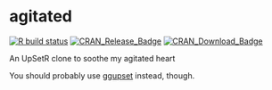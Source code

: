 <!-- README.md is generated from README.Rmd. Please edit that file -->

agitated
========

<!-- badges: start -->

[![R build
status](https://github.com/Alanocallaghan/agitated/workflows/R-CMD-check/badge.svg)](https://github.com/Alanocallaghan/agitated/actions)
[![CRAN\_Release\_Badge](http://www.r-pkg.org/badges/version-ago/agitated)](https://CRAN.R-project.org/package=agitated)
[![CRAN\_Download\_Badge](http://cranlogs.r-pkg.org/badges/agitated)](https://CRAN.R-project.org/package=agitated)
<!-- badges: end -->

An UpSetR clone to soothe my agitated heart

You should probably use [ggupset](https://github.com/const-ae/ggupset) instead, though.
